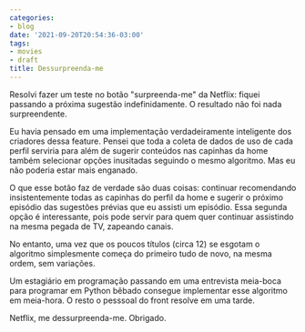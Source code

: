 ```yaml
---
categories:
- blog
date: '2021-09-20T20:54:36-03:00'
tags:
- movies
- draft
title: Dessurpreenda-me
---
```


Resolvi fazer um teste no botão "surpreenda-me" da Netflix: fiquei passando a próxima sugestão indefinidamente. O resultado não foi nada surpreendente.

Eu havia pensado em uma implementação verdadeiramente inteligente dos criadores dessa feature. Pensei que toda a coleta de dados de uso de cada perfil serviria para além de sugerir conteúdos nas capinhas da home também selecionar opções inusitadas seguindo o mesmo algoritmo. Mas eu não poderia estar mais enganado.

O que esse botão faz de verdade são duas coisas: continuar recomendando insistentemente todas as capinhas do perfil da home e sugerir o próximo episódio das sugestões prévias que eu assisti um episódio. Essa segunda opção é interessante, pois pode servir para quem quer continuar assistindo na mesma pegada de TV, zapeando canais.

No entanto, uma vez que os poucos títulos (circa 12) se esgotam o algoritmo simplesmente começa do primeiro tudo de novo, na mesma ordem, sem variações.

Um estagiário em programação passando em uma entrevista meia-boca para programar em Python bêbado consegue implementar esse algoritmo em meia-hora. O resto o pesssoal do front resolve em uma tarde.

Netflix, me dessurpreenda-me. Obrigado.
